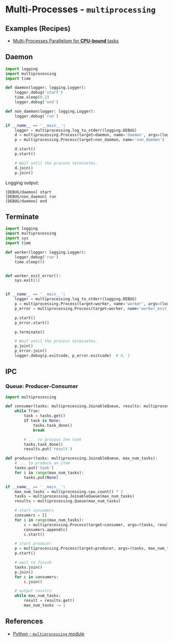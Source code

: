 # Multi-Processes - `multiprocessing`

## Examples (Recipes)

- [Multi-Processes Parallelism for **CPU-bound** tasks](https://leven-cn.github.io/python-cookbook/recipes/core/multi_processes)

## Daemon

```python
import logging
import multiprocessing
import time

def daemon(logger: logging.Logger):
    logger.debug('start')
    time.sleep(0.2)
    logger.debug('end')

def non_daemon(logger: logging.Logger):
    logger.debug('run')

if __name__ == '__main__':
    logger = multiprocessing.log_to_stderr(logging.DEBUG)
    d = multiprocessing.Process(target=daemon, name='daemon', args=(logger,), daemon=True)
    p = multiprocessing.Process(target=non_daemon, name='non_daemon')

    d.start()
    p.start()

    # Wait until the process terminates.
    d.join()
    p.join()
```

Logging output:

```plaintext
[DEBUG/daemon] start
[DEBUG/non_daemon] run
[DEBUG/daemon] end
```

## Terminate

```python
import logging
import multiprocessing
import sys
import time

def worker(logger: logging.Logger):
    logger.debug('run')
    time.sleep(5)


def worker_exit_error():
    sys.exit(1)


if __name__ == '__main__':
    logger = multiprocessing.log_to_stderr(logging.DEBUG)
    p = multiprocessing.Process(target=worker, name='worker', args=(logger,))
    p_error = multiprocessing.Process(target=worker, name='worker_exit_error')

    p.start()
    p_error.start()

    p.terminate()

    # Wait until the process terminates.
    p.join()
    p_error.join()
    logger.debug(p.exitcode, p_error.exitcode)  # 0, 1
```

## IPC

### Queue: Producer-Consumer

```python
import multiprocessing

def consumer(tasks: multiprocessing.JoinableQueue, results: multiprocessing.Queue):
    while True:
        task = tasks.get()
        if task is None:
            tasks.task_done()
            break

        # ... to process the task
        tasks.task_done()
        results.put('result')

def producer(tasks: multiprocessing.JoinableQueue, max_num_tasks):
    # ... to produce_an_item
    tasks.put('task')
    for i in range(max_num_tasks):
        tasks.put(None)

if __name__ == '__main__':
    max_num_tasks = multiprocessing.cpu_count() * 2
    tasks = multiprocessing.JoinableQueue(max_num_tasks)
    results = multiprocessing.Queue(max_num_tasks)

    # start consumers
    consumers = []
    for i in range(max_num_tasks):
        c = multiprocessing.Process(target=consumer, args=(tasks, results))
        consumers.append(c)
        c.start()

    # start producer
    p = multiprocessing.Process(target=producer, args=(tasks, max_num_tasks))
    p.start()

    # wait to finish
    tasks.join()
    p.join()
    for c in consumers:
        c.join()

    # output results
    while max_num_tasks:
        result = results.get()
        max_num_tasks -= 1
```

## References

- [Python - `multiprocessing` module](https://docs.python.org/3/library/multiprocessing.html)
